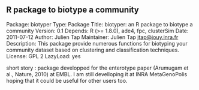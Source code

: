## R package to biotype a community
Package: biotyper
Type: Package
Title: biotyper: an R package to biotype a community
Version: 0.1
Depends: R (>= 1.8.0), ade4, fpc, clusterSim
Date: 2011-07-12
Author: Julien Tap
Maintainer: Julien Tap <jtap@jouy.inra.fr>
Description: This package provide numerous functions for biotyping your community dataset based on clustering and classification techniques.
License: GPL 2
LazyLoad: yes

short story : package developped for the enterotype paper (Arumugam et al., Nature, 2010) at EMBL.
I am still develloping it at INRA MetaGenoPolis hoping that it could be useful for other users too.
